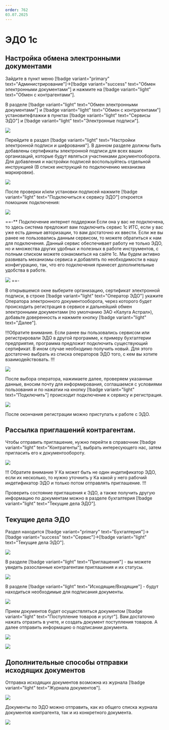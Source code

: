 ```yaml
---
order: 762
03.07.2025
---
```

# ЭДО 1c

## Настройка обмена электронными документами

Зайдите в пункт меню [!badge variant="primary" text="Администрирование"]->[!badge variant="success" text="Обмен электронными документами"] и нажмите на [!badge variant="light" text="Обмен с контрагентами"].

В разделе [!badge variant="light" text="Обмен электронными документами"] и [!badge variant="light" text="Обмен с контрагентами"] установитефлажки в пунктах [!badge variant="light" text="Сервисы ЭДО"] 
и [!badge variant="light" text="Электронные подписи"].

![](\images\бухгалтер\эд.jpg)

Перейдите в раздел [!badge variant="light" text="Настройки электронной подписи и шифрования"]. В данном разделе должны быть добавлены сертификаты электронной подписи для всех ваших организаций, которые будут являться участниками документооборота. 
Для добавления и настройки подписей воспользуйтесь отдельной инструкцией (В списке инструкций по подключению механизма маркировки). 

![](\images\бухгалтер\эд4.jpg)

После проверки и/или установки подписей нажмите [!badge variant="light" text="Подключиться к сервису ЭДО"] откроется помошник подключения:

![](\images\бухгалтер\эд1.jpg)

==-** Подключение интернет поддержки
Если она у вас не подключена, то здесь система предложит вам подключить сервис 1с ИТС, если у вас уже есть данные авторизации, то вам достаточно их ввести. Если же вы ранее не пользовались данным сервисом, 
то можете обратиться к нам для подключения. Данный сервис обеспечивает работу не только ЭДО, но и множества других удобных и полезных в работе инструментов, с полным списком можете ознакомиться на сайте 1с. 
Мы будем активно развивать механизмы сервиса и добавлять по необходимости в нашу конфигурацию, так, что его подключения принесет дополнительные удобства в работе.

![](\images\бухгалтер\эд5.jpg)
==-

В открывшемся окне выберите организацию, сертификат электронной подписи, в строке [!badge variant="light" text="Оператор ЭДО"] укажите Оператора электронного документооборота, через которого будет происходить
регистрация в сервисе и дальнейший обмен электронными документами (по умолчанию ЗАО «Калуга Астрал»), добавьте доверенность и нажмите кнопку [!badge variant="light" text="Далее"].

!!!Обратите внимание. 
Если ранее вы пользовались сервисом или регистрировали ЭДО в другой программе, к примеру бухгалтерии предприятия, программа предложит подключить существующий сертификат. 
В ином случае необходимо получить новый. Для этого достаточно выбрать из списка операторов ЭДО того, с кем вы хотите взаимодействовать.
!!!

![](\images\бухгалтер\эд2.jpg)

После выбора оператора, нажимаете далее, проверяем указанные данные, вносим почту для информирования, соглашаемся с условиями пользования и по нажатии на кнопку [!badge variant="light" text="Подключить"] происходит подключение 
к сервису и регистрация. 

![](\images\бухгалтер\эд6.jpg)

После окончания регистрации можно приступать к работе с ЭДО.

## Рассылка приглашений контрагентам.

Чтобы отправить приглашение, нужно перейти в справочник [!badge variant="light" text="Контрагенты"], выбрать интересующего нас, затем пригласить его к документообороту.

![](\images\бухгалтер\эд.gif)

!!! Обратите внимание
У Ка может быть не один индетификатор ЭДО, если их несколько, то нужно уточнить у Ка какой у него рабочий индетификатор ЭДО и только потом отправлять приглашение.
!!!

Проверить состояние приглашения к ЭДО, а также получить другую информацию по документам можно в разделе бухгалтерия [!badge variant="light" text="Текущие дела ЭДО"].

## Текущие дела ЭДО

Раздел находится [!badge variant="primary" text="Бухгалтерия"]->[!badge variant="success" text="Сервис"]->[!badge variant="light" text="Текущие дела ЭДО"].

![](\images\бухгалтер\эд7.jpg)
 
В разделе [!badge variant="light" text="Приглашения"] - вы можете увидеть разосланные контрагентам приглашения и их статусы. 

![](\images\бухгалтер\эд8.jpg)

В разделе [!badge variant="light" text="Исходящие/Входящие"] - будут находиться необходимые для подписания документы. 

![](\images\бухгалтер\эд9.jpg)

Прием документов будет осуществляться документом [!badge variant="light" text="Поступление товаров и услуг"].  Вам достаточно нажать отразить в учете, и создать документ поступления товаров. 
А далее отправить информацию о подписании документа. 

![](\images\бухгалтер\эд2.gif)

![](\images\бухгалтер\эд0.jpg)

## Дополнительные способы отправки исходящих документов

Отправка исходящих документов возможна из журнала [!badge variant="light" text="Журнала документов"].

![](\images\бухгалтер\эд3.gif)

Документы по ЭДО можно отправить, как из общего списка журнала документов контрагента, так и из конкретного документа.

![](\images\бухгалтер\эд4.gif)

